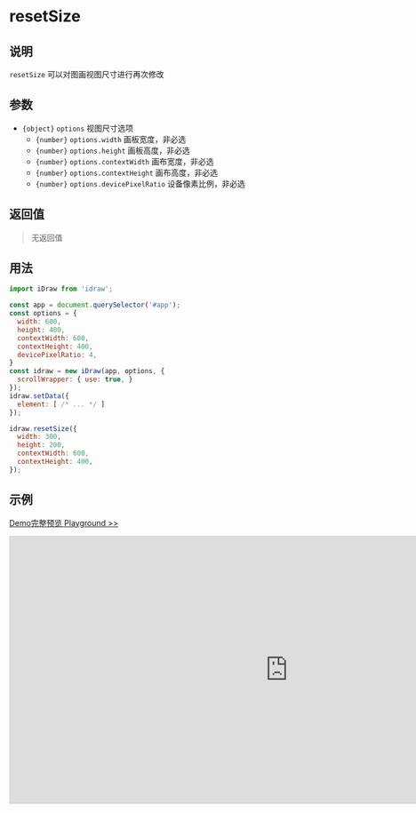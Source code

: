 # resetSize

## 说明

`resetSize` 可以对图画视图尺寸进行再次修改

## 参数

- `{object}` `options` 视图尺寸选项
  - `{number}` `options.width` 画板宽度，非必选 
  - `{number}` `options.height` 画板高度，非必选 
  - `{number}` `options.contextWidth` 画布宽度，非必选 
  - `{number}` `options.contextHeight` 画布高度，非必选 
  - `{number}` `options.devicePixelRatio` 设备像素比例，非必选 

## 返回值

> 无返回值

## 用法

```js
import iDraw from 'idraw';

const app = document.querySelector('#app');
const options = {
  width: 600,
  height: 400,
  contextWidth: 600,
  contextHeight: 400,
  devicePixelRatio: 4,
}
const idraw = new iDraw(app, options, {
  scrollWrapper: { use: true, }
});
idraw.setData({
  element: [ /* ... */ ]
});

idraw.resetSize({
  width: 300,
  height: 200,
  contextWidth: 600,
  contextHeight: 400,
});
```

## 示例

[Demo完整预览 Playground >>](https://idrawjs.github.io/playground/?demo=api-resetSize)

<iframe 
  src="https://idrawjs.github.io/playground/?demo=api-resetSize&header=false&sider=false&default-editor-split=37" 
  width="1000" height="480" frameborder="no" border="0"
  style="border: 1px solid #cecece; margin: 0px auto;"
></iframe>